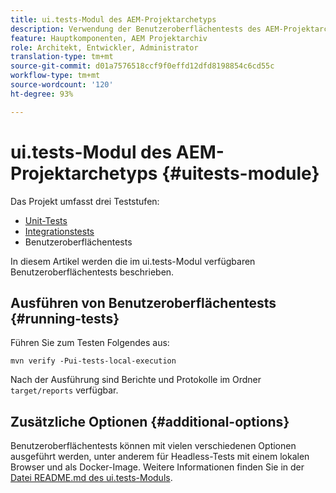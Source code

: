 ```yaml
---
title: ui.tests-Modul des AEM-Projektarchetyps
description: Verwendung der Benutzeroberflächentests des AEM-Projektarchetyps
feature: Hauptkomponenten, AEM Projektarchiv
role: Architekt, Entwickler, Administrator
translation-type: tm+mt
source-git-commit: d01a7576518ccf9f0effd12dfd8198854c6cd55c
workflow-type: tm+mt
source-wordcount: '120'
ht-degree: 93%

---
```



# ui.tests-Modul des AEM-Projektarchetyps {#uitests-module}

Das Projekt umfasst drei Teststufen:

* [Unit-Tests](core.md#unit-tests)
* [Integrationstests](ittests.md)
* Benutzeroberflächentests

In diesem Artikel werden die im ui.tests-Modul verfügbaren Benutzeroberflächentests beschrieben.

## Ausführen von Benutzeroberflächentests {#running-tests}

Führen Sie zum Testen Folgendes aus:

```shell
mvn verify -Pui-tests-local-execution
```

Nach der Ausführung sind Berichte und Protokolle im Ordner `target/reports` verfügbar.

## Zusätzliche Optionen {#additional-options}

Benutzeroberflächentests können mit vielen verschiedenen Optionen ausgeführt werden, unter anderem für Headless-Tests mit einem lokalen Browser und als Docker-Image. Weitere Informationen finden Sie in der [Datei README.md des ui.tests-Moduls](https://github.com/adobe/aem-project-archetype/tree/master/src/main/archetype/ui.tests).
